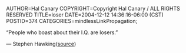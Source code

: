 AUTHOR=Hal Canary
COPYRIGHT=Copyright Hal Canary / ALL RIGHTS RESERVED
TITLE=loser
DATE=2004-12-12 14:36:16-06:00 (CST)
POSTID=374
CATEGORIES=mindlessLinkPropagation;

“People who boast about their I.Q. are losers.”

— Stephen Hawking([source](http://www.nytimes.com/2004/12/12/magazine/12QUESTIONS.html))
